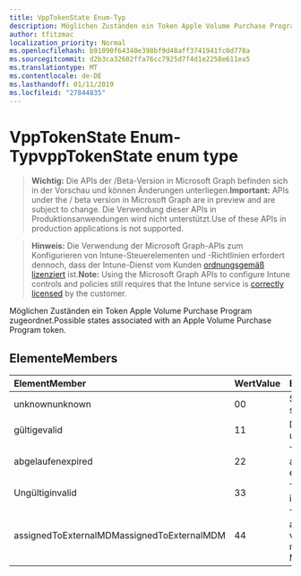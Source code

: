 ```yaml
---
title: VppTokenState Enum-Typ
description: Möglichen Zuständen ein Token Apple Volume Purchase Program zugeordnet.
author: tfitzmac
localization_priority: Normal
ms.openlocfilehash: b91090f64340e398bf9d48aff3741941fc0d778a
ms.sourcegitcommit: d2b3ca32602ffa76cc7925d7f4d1e2258e611ea5
ms.translationtype: MT
ms.contentlocale: de-DE
ms.lasthandoff: 01/11/2019
ms.locfileid: "27844835"
---
```

# <a name="vpptokenstate-enum-type"></a><span data-ttu-id="160dd-103">VppTokenState Enum-Typ</span><span class="sxs-lookup"><span data-stu-id="160dd-103">vppTokenState enum type</span></span>

> <span data-ttu-id="160dd-104">**Wichtig:** Die APIs der /Beta-Version in Microsoft Graph befinden sich in der Vorschau und können Änderungen unterliegen.</span><span class="sxs-lookup"><span data-stu-id="160dd-104">**Important:** APIs under the / beta version in Microsoft Graph are in preview and are subject to change.</span></span> <span data-ttu-id="160dd-105">Die Verwendung dieser APIs in Produktionsanwendungen wird nicht unterstützt.</span><span class="sxs-lookup"><span data-stu-id="160dd-105">Use of these APIs in production applications is not supported.</span></span>

> <span data-ttu-id="160dd-106">**Hinweis:** Die Verwendung der Microsoft Graph-APIs zum Konfigurieren von Intune-Steuerelementen und -Richtlinien erfordert dennoch, dass der Intune-Dienst vom Kunden [ordnungsgemäß lizenziert](https://go.microsoft.com/fwlink/?linkid=839381) ist.</span><span class="sxs-lookup"><span data-stu-id="160dd-106">**Note:** Using the Microsoft Graph APIs to configure Intune controls and policies still requires that the Intune service is [correctly licensed](https://go.microsoft.com/fwlink/?linkid=839381) by the customer.</span></span>

<span data-ttu-id="160dd-107">Möglichen Zuständen ein Token Apple Volume Purchase Program zugeordnet.</span><span class="sxs-lookup"><span data-stu-id="160dd-107">Possible states associated with an Apple Volume Purchase Program token.</span></span>
## <a name="members"></a><span data-ttu-id="160dd-108">Elemente</span><span class="sxs-lookup"><span data-stu-id="160dd-108">Members</span></span>
|<span data-ttu-id="160dd-109">Element</span><span class="sxs-lookup"><span data-stu-id="160dd-109">Member</span></span>|<span data-ttu-id="160dd-110">Wert</span><span class="sxs-lookup"><span data-stu-id="160dd-110">Value</span></span>|<span data-ttu-id="160dd-111">Beschreibung</span><span class="sxs-lookup"><span data-stu-id="160dd-111">Description</span></span>|
|:---|:---|:---|
|<span data-ttu-id="160dd-112">unknown</span><span class="sxs-lookup"><span data-stu-id="160dd-112">unknown</span></span>|<span data-ttu-id="160dd-113">0</span><span class="sxs-lookup"><span data-stu-id="160dd-113">0</span></span>|<span data-ttu-id="160dd-114">Standardzustand.</span><span class="sxs-lookup"><span data-stu-id="160dd-114">Default state.</span></span>|
|<span data-ttu-id="160dd-115">gültige</span><span class="sxs-lookup"><span data-stu-id="160dd-115">valid</span></span>|<span data-ttu-id="160dd-116">1</span><span class="sxs-lookup"><span data-stu-id="160dd-116">1</span></span>|<span data-ttu-id="160dd-117">Das Token ist ungültig.</span><span class="sxs-lookup"><span data-stu-id="160dd-117">Token is valid.</span></span>|
|<span data-ttu-id="160dd-118">abgelaufen</span><span class="sxs-lookup"><span data-stu-id="160dd-118">expired</span></span>|<span data-ttu-id="160dd-119">2</span><span class="sxs-lookup"><span data-stu-id="160dd-119">2</span></span>|<span data-ttu-id="160dd-120">Token ist abgelaufen.</span><span class="sxs-lookup"><span data-stu-id="160dd-120">Token is expired.</span></span>|
|<span data-ttu-id="160dd-121">Ungültig</span><span class="sxs-lookup"><span data-stu-id="160dd-121">invalid</span></span>|<span data-ttu-id="160dd-122">3</span><span class="sxs-lookup"><span data-stu-id="160dd-122">3</span></span>|<span data-ttu-id="160dd-123">Token ist ungültig.</span><span class="sxs-lookup"><span data-stu-id="160dd-123">Token is invalid.</span></span>|
|<span data-ttu-id="160dd-124">assignedToExternalMDM</span><span class="sxs-lookup"><span data-stu-id="160dd-124">assignedToExternalMDM</span></span>|<span data-ttu-id="160dd-125">4</span><span class="sxs-lookup"><span data-stu-id="160dd-125">4</span></span>|<span data-ttu-id="160dd-126">Token wird von einem anderen MDM-Dienst verwaltet.</span><span class="sxs-lookup"><span data-stu-id="160dd-126">Token is managed by another MDM Service.</span></span>|





